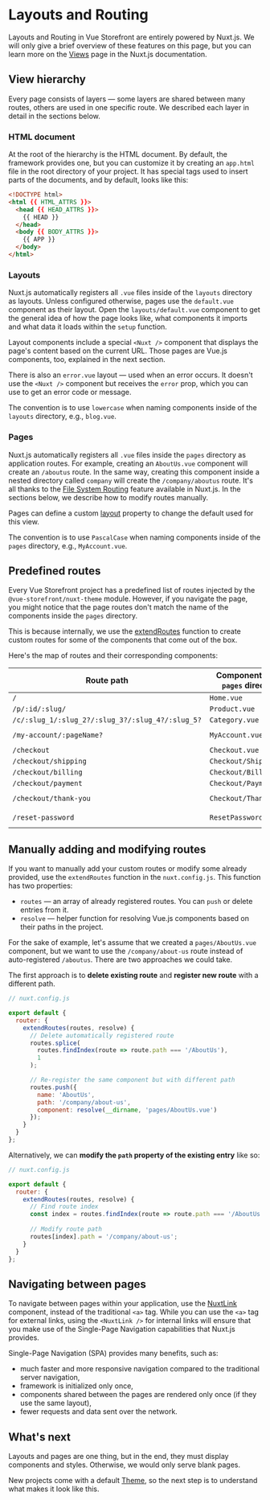 # Layouts and Routing

Layouts and Routing in Vue Storefront are entirely powered by Nuxt.js. We will only give a brief overview of these features on this page, but you can learn more on the [Views](https://nuxtjs.org/docs/concepts/views/) page in the Nuxt.js documentation.

## View hierarchy

Every page consists of layers — some layers are shared between many routes, others are used in one specific route. We described each layer in detail in the sections below.

### HTML document

At the root of the hierarchy is the HTML document. By default, the framework provides one, but you can customize it by creating an `app.html` file in the root directory of your project. It has special tags used to insert parts of the documents, and by default, looks like this:

```html
<!DOCTYPE html>
<html {{ HTML_ATTRS }}>
  <head {{ HEAD_ATTRS }}>
    {{ HEAD }}
  </head>
  <body {{ BODY_ATTRS }}>
    {{ APP }}
  </body>
</html>
```

### Layouts

Nuxt.js automatically registers all `.vue` files inside of the `layouts` directory as layouts. Unless configured otherwise, pages use the `default.vue` component as their layout. Open the `layouts/default.vue` component to get the general idea of how the page looks like, what components it imports and what data it loads within the `setup` function.

Layout components include a special `<Nuxt />` component that displays the page's content based on the current URL. Those pages are Vue.js components, too, explained in the next section.

There is also an `error.vue` layout — used when an error occurs. It doesn't use the `<Nuxt />` component but receives the `error` prop, which you can use to get an error code or message.

The convention is to use `lowercase` when naming components inside of the `layouts` directory, e.g., `blog.vue`.

### Pages

Nuxt.js automatically registers all `.vue` files inside the `pages` directory as application routes. For example, creating an `AboutUs.vue` component will create an `/aboutus` route. In the same way, creating this component inside a nested directory called `company` will create the `/company/aboutus` route. It's all thanks to the [File System Routing](https://nuxtjs.org/docs/2.x/features/file-system-routing/) feature available in Nuxt.js. In the sections below, we describe how to modify routes manually.

Pages can define a custom [layout](https://nuxtjs.org/docs/directory-structure/pages#layout) property to change the default used for this view.

The convention is to use `PascalCase` when naming components inside of the `pages` directory, e.g., `MyAccount.vue`.

## Predefined routes

Every Vue Storefront project has a predefined list of routes injected by the `@vue-storefront/nuxt-theme` module. However, if you navigate the page, you might notice that the page routes don't match the name of the components inside the `pages` directory.

This is because internally, we use the [extendRoutes](https://nuxtjs.org/guides/configuration-glossary/configuration-router#extendroutes) function to create custom routes for some of the components that come out of the box.

Here's the map of routes and their corresponding components:

| Route path                                          | Component (in the `pages` directory) | Route name       |
|---------------------------------------------------- | -------------------------------------|------------------|
| `/`                                                 | `Home.vue`                           | `home`           |
| `/p/:id/:slug/`                                     | `Product.vue`                        | `product`        |
| `/c/:slug_1/:slug_2?/:slug_3?/:slug_4?/:slug_5?`    | `Category.vue`                       | `category`       |
| `/my-account/:pageName?`                            | `MyAccount.vue`                      | `my-account`     |
| `/checkout`                                         | `Checkout.vue`                       | `checkout`       |
| `/checkout/shipping`                                | `Checkout/Shipping.vue`              | `shipping`       |
| `/checkout/billing`                                 | `Checkout/Billing.vue`               | `billing`        |
| `/checkout/payment`                                 | `Checkout/Payment.vue`               | `payment`        |
| `/checkout/thank-you`                               | `Checkout/ThankYou.vue`              | `thank-you`      |
| `/reset-password`                                   | `ResetPassword.vue`                  | `reset-password` |

## Manually adding and modifying routes

If you want to manually add your custom routes or modify some already provided, use the `extendRoutes` function in the `nuxt.config.js`. This function has two properties:

* `routes` — an array of already registered routes. You can `push` or delete entries from it.
* `resolve` — helper function for resolving Vue.js components based on their paths in the project.

For the sake of example, let's assume that we created a `pages/AboutUs.vue` component, but we want to use the `/company/about-us` route instead of auto-registered `/aboutus`. There are two approaches we could take.

The first approach is to **delete existing route** and **register new route** with a different path.

```javascript
// nuxt.config.js

export default {
  router: {
    extendRoutes(routes, resolve) {
      // Delete automatically registered route
      routes.splice(
        routes.findIndex(route => route.path === '/AboutUs'),
        1
      );

      // Re-register the same component but with different path
      routes.push({
        name: 'AboutUs',
        path: '/company/about-us',
        component: resolve(__dirname, 'pages/AboutUs.vue')
      });
    }
  }
};
```

Alternatively, we can **modify the `path` property of the existing entry** like so:

```javascript
// nuxt.config.js

export default {
  router: {
    extendRoutes(routes, resolve) {
      // Find route index
      const index = routes.findIndex(route => route.path === '/AboutUs');
      
      // Modify route path
      routes[index].path = '/company/about-us';
    }
  }
};
```

## Navigating between pages

To navigate between pages within your application, use the [NuxtLink](https://nuxtjs.org/docs/features/nuxt-components/#the-nuxtlink-component) component, instead of the traditional `<a>` tag. While you can use the `<a>` tag for external links, using the `<NuxtLink />` for internal links will ensure that you make use of the Single-Page Navigation capabilities that Nuxt.js provides.

Single-Page Navigation (SPA) provides many benefits, such as:

* much faster and more responsive navigation compared to the traditional server navigation,
* framework is initialized only once,
* components shared between the pages are rendered only once (if they use the same layout),
* fewer requests and data sent over the network.

## What's next

Layouts and pages are one thing, but in the end, they must display components and styles. Otherwise, we would only serve blank pages.

New projects come with a default [Theme](./theme.html), so the next step is to understand what makes it look like this.
